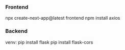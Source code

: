 ### Frontend
npx create-next-app@latest frontend
npm install axios

### Backend
venv:
pip install flask
pip install flask-cors
